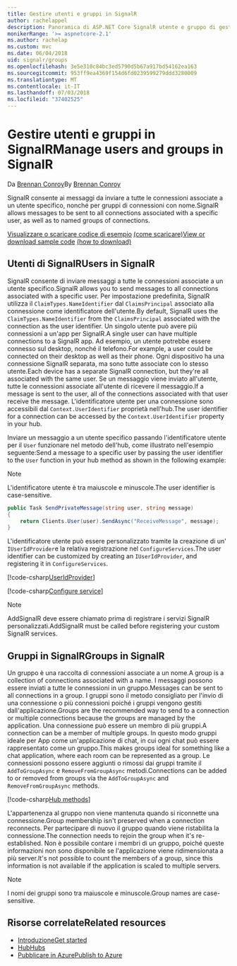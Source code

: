 ```yaml
---
title: Gestire utenti e gruppi in SignalR
author: rachelappel
description: Panoramica di ASP.NET Core SignalR utente e gruppo di gestione.
monikerRange: '>= aspnetcore-2.1'
ms.author: rachelap
ms.custom: mvc
ms.date: 06/04/2018
uid: signalr/groups
ms.openlocfilehash: 3e5e310c84bc3ed5790d5b67a917bd54162ea163
ms.sourcegitcommit: 953ff9ea4369f154d6fd0239599279ddd3280009
ms.translationtype: MT
ms.contentlocale: it-IT
ms.lasthandoff: 07/03/2018
ms.locfileid: "37402525"
---
```

# <a name="manage-users-and-groups-in-signalr"></a><span data-ttu-id="74304-103">Gestire utenti e gruppi in SignalR</span><span class="sxs-lookup"><span data-stu-id="74304-103">Manage users and groups in SignalR</span></span>

<span data-ttu-id="74304-104">Da [Brennan Conroy](https://github.com/BrennanConroy)</span><span class="sxs-lookup"><span data-stu-id="74304-104">By [Brennan Conroy](https://github.com/BrennanConroy)</span></span>

<span data-ttu-id="74304-105">SignalR consente ai messaggi da inviare a tutte le connessioni associate a un utente specifico, nonché per gruppi di connessioni con nome.</span><span class="sxs-lookup"><span data-stu-id="74304-105">SignalR allows messages to be sent to all connections associated with a specific user, as well as to named groups of connections.</span></span>

<span data-ttu-id="74304-106">[Visualizzare o scaricare codice di esempio](https://github.com/aspnet/Docs/tree/master/aspnetcore/signalr/groups/sample/) [(come scaricare)](xref:tutorials/index#how-to-download-a-sample)</span><span class="sxs-lookup"><span data-stu-id="74304-106">[View or download sample code](https://github.com/aspnet/Docs/tree/master/aspnetcore/signalr/groups/sample/) [(how to download)](xref:tutorials/index#how-to-download-a-sample)</span></span>

## <a name="users-in-signalr"></a><span data-ttu-id="74304-107">Utenti di SignalR</span><span class="sxs-lookup"><span data-stu-id="74304-107">Users in SignalR</span></span>

<span data-ttu-id="74304-108">SignalR consente di inviare messaggi a tutte le connessioni associate a un utente specifico.</span><span class="sxs-lookup"><span data-stu-id="74304-108">SignalR allows you to send messages to all connections associated with a specific user.</span></span> <span data-ttu-id="74304-109">Per impostazione predefinita, SignalR utilizza il `ClaimTypes.NameIdentifier` dal `ClaimsPrincipal` associato alla connessione come identificatore dell'utente.</span><span class="sxs-lookup"><span data-stu-id="74304-109">By default, SignalR uses the `ClaimTypes.NameIdentifier` from the `ClaimsPrincipal` associated with the connection as the user identifier.</span></span> <span data-ttu-id="74304-110">Un singolo utente può avere più connessioni a un'app per SignalR.</span><span class="sxs-lookup"><span data-stu-id="74304-110">A single user can have multiple connections to a SignalR app.</span></span> <span data-ttu-id="74304-111">Ad esempio, un utente potrebbe essere connesso sul desktop, nonché il telefono.</span><span class="sxs-lookup"><span data-stu-id="74304-111">For example, a user could be connected on their desktop as well as their phone.</span></span> <span data-ttu-id="74304-112">Ogni dispositivo ha una connessione SignalR separata, ma sono tutte associate con lo stesso utente.</span><span class="sxs-lookup"><span data-stu-id="74304-112">Each device has a separate SignalR connection, but they're all associated with the same user.</span></span> <span data-ttu-id="74304-113">Se un messaggio viene inviato all'utente, tutte le connessioni associate all'utente di ricevere il messaggio.</span><span class="sxs-lookup"><span data-stu-id="74304-113">If a message is sent to the user, all of the connections associated with that user receive the message.</span></span> <span data-ttu-id="74304-114">L'identificatore utente per una connessione sono accessibili dal `Context.UserIdentifier` proprietà nell'hub.</span><span class="sxs-lookup"><span data-stu-id="74304-114">The user identifier for a connection can be accessed by the `Context.UserIdentifier` property in your hub.</span></span>

<span data-ttu-id="74304-115">Inviare un messaggio a un utente specifico passando l'identificatore utente per il `User` funzionare nel metodo dell'hub, come illustrato nell'esempio seguente:</span><span class="sxs-lookup"><span data-stu-id="74304-115">Send a message to a specific user by passing the user identifier to the `User` function in your hub method as shown in the following example:</span></span>

> [!NOTE]
> <span data-ttu-id="74304-116">L'identificatore utente è tra maiuscole e minuscole.</span><span class="sxs-lookup"><span data-stu-id="74304-116">The user identifier is case-sensitive.</span></span>

```csharp
public Task SendPrivateMessage(string user, string message)
{
    return Clients.User(user).SendAsync("ReceiveMessage", message);
}
```

<span data-ttu-id="74304-117">L'identificatore utente può essere personalizzato tramite la creazione di un' `IUserIdProvider`e la relativa registrazione nel `ConfigureServices`.</span><span class="sxs-lookup"><span data-stu-id="74304-117">The user identifier can be customized by creating an `IUserIdProvider`, and registering it in `ConfigureServices`.</span></span>

[!code-csharp[UserIdProvider](groups/sample/customuseridprovider.cs?range=4-10)]

[!code-csharp[Configure service](groups/sample/startup.cs?range=21-22,39-42)]

> [!NOTE]
> <span data-ttu-id="74304-118">AddSignalR deve essere chiamato prima di registrare i servizi SignalR personalizzati.</span><span class="sxs-lookup"><span data-stu-id="74304-118">AddSignalR must be called before registering your custom SignalR services.</span></span>

## <a name="groups-in-signalr"></a><span data-ttu-id="74304-119">Gruppi in SignalR</span><span class="sxs-lookup"><span data-stu-id="74304-119">Groups in SignalR</span></span>

<span data-ttu-id="74304-120">Un gruppo è una raccolta di connessioni associate a un nome.</span><span class="sxs-lookup"><span data-stu-id="74304-120">A group is a collection of connections associated with a name.</span></span> <span data-ttu-id="74304-121">I messaggi possono essere inviati a tutte le connessioni in un gruppo.</span><span class="sxs-lookup"><span data-stu-id="74304-121">Messages can be sent to all connections in a group.</span></span> <span data-ttu-id="74304-122">I gruppi sono il metodo consigliato per l'invio di una connessione o più connessioni poiché i gruppi vengono gestiti dall'applicazione.</span><span class="sxs-lookup"><span data-stu-id="74304-122">Groups are the recommended way to send to a connection or multiple connections because the groups are managed by the application.</span></span> <span data-ttu-id="74304-123">Una connessione può essere un membro di più gruppi.</span><span class="sxs-lookup"><span data-stu-id="74304-123">A connection can be a member of multiple groups.</span></span> <span data-ttu-id="74304-124">In questo modo gruppi ideale per App come un'applicazione di chat, in cui ogni chat può essere rappresentato come un gruppo.</span><span class="sxs-lookup"><span data-stu-id="74304-124">This makes groups ideal for something like a chat application, where each room can be represented as a group.</span></span> <span data-ttu-id="74304-125">Le connessioni possono essere aggiunti o rimossi dai gruppi tramite il `AddToGroupAsync` e `RemoveFromGroupAsync` metodi.</span><span class="sxs-lookup"><span data-stu-id="74304-125">Connections can be added to or removed from groups via the `AddToGroupAsync` and `RemoveFromGroupAsync` methods.</span></span>

[!code-csharp[Hub methods](groups/sample/hubs/chathub.cs?range=15-27)]

<span data-ttu-id="74304-126">L'appartenenza al gruppo non viene mantenuta quando si riconnette una connessione.</span><span class="sxs-lookup"><span data-stu-id="74304-126">Group membership isn't preserved when a connection reconnects.</span></span> <span data-ttu-id="74304-127">Per partecipare di nuovo il gruppo quando viene ristabilita la connessione.</span><span class="sxs-lookup"><span data-stu-id="74304-127">The connection needs to rejoin the group when it's re-established.</span></span> <span data-ttu-id="74304-128">Non è possibile contare i membri di un gruppo, poiché queste informazioni non sono disponibile se l'applicazione viene ridimensionata a più server.</span><span class="sxs-lookup"><span data-stu-id="74304-128">It's not possible to count the members of a group, since this information is not available if the application is scaled to multiple servers.</span></span>

> [!NOTE]
> <span data-ttu-id="74304-129">I nomi dei gruppi sono tra maiuscole e minuscole.</span><span class="sxs-lookup"><span data-stu-id="74304-129">Group names are case-sensitive.</span></span>

## <a name="related-resources"></a><span data-ttu-id="74304-130">Risorse correlate</span><span class="sxs-lookup"><span data-stu-id="74304-130">Related resources</span></span>

* [<span data-ttu-id="74304-131">Introduzione</span><span class="sxs-lookup"><span data-stu-id="74304-131">Get started</span></span>](xref:tutorials/signalr)
* [<span data-ttu-id="74304-132">Hub</span><span class="sxs-lookup"><span data-stu-id="74304-132">Hubs</span></span>](xref:signalr/hubs)
* [<span data-ttu-id="74304-133">Pubblicare in Azure</span><span class="sxs-lookup"><span data-stu-id="74304-133">Publish to Azure</span></span>](xref:signalr/publish-to-azure-web-app)
